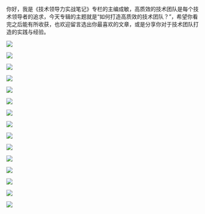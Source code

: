 你好，我是《技术领导力实战笔记》专栏的主编成敏，高质效的技术团队是每个技术领导者的追求，今天专辑的主题就是“如何打造高质效的技术团队？”，希望你看完之后能有所收获，也欢迎留言选出你最喜欢的文章，或是分享你对于技术团队打造的实践与经验。

[![](https://static001.geekbang.org/resource/image/d6/c3/d600e093a67eea0b0bf896829ac0aec3.jpg?wh=949*463)](https://time.geekbang.org/column/article/6870)

[![](https://static001.geekbang.org/resource/image/9e/6e/9e01d9df7ee2124efdd4929444ebc46e.jpg?wh=949*463)](https://time.geekbang.org/column/article/6915)

[![](https://static001.geekbang.org/resource/image/f1/1d/f100ba7d24c352310a4484e12036581d.jpg?wh=949*463)](https://time.geekbang.org/column/article/7032)

[![](https://static001.geekbang.org/resource/image/a6/f1/a6a7ff57d8fbf5b974259802dfe82df1.jpg?wh=949*463)](https://time.geekbang.org/column/article/7401)

[![](https://static001.geekbang.org/resource/image/b5/52/b59c78ebfbedc4222386ea0453b13b52.jpg?wh=949*463)](https://time.geekbang.org/column/article/8273)

[![](https://static001.geekbang.org/resource/image/aa/2e/aa5bf6eea7f94da2c419dabf7c2b102e.jpg?wh=949*463)](https://time.geekbang.org/column/article/8462)

[![](https://static001.geekbang.org/resource/image/dd/61/dd13e7b691fe9bf5ded172670c433561.jpg?wh=949*463)](https://time.geekbang.org/column/article/12810)

[![](https://static001.geekbang.org/resource/image/92/23/92ee582f1797e2d8b4a782ae93d4e123.jpg?wh=949*463)](https://time.geekbang.org/column/article/14399)

[![](https://static001.geekbang.org/resource/image/91/cf/91a648d898c4b46d78b18c4aa935e5cf.jpg?wh=949*463)](https://time.geekbang.org/column/article/15992)

[![](https://static001.geekbang.org/resource/image/b6/70/b65addb2d49a379402e880bd9b7d5070.jpg?wh=949*463)](https://time.geekbang.org/column/article/40487)

[![](https://static001.geekbang.org/resource/image/5f/c8/5ffd363444ccc97aa2d7ba4fe6cf48c8.jpg?wh=949*463)](https://time.geekbang.org/column/article/74493)

[![](https://static001.geekbang.org/resource/image/c0/28/c0adee5c24de2874e14836efcf2a5728.jpg?wh=949*463)](https://time.geekbang.org/column/article/78668)

[![](https://static001.geekbang.org/resource/image/5c/c7/5cf348342facb5098e8af28116dc96c7.jpg?wh=949*463)](https://time.geekbang.org/column/article/79202)

[![](https://static001.geekbang.org/resource/image/2c/e1/2c6a84d5c741f2f5e0ebdabaa60627e1.jpg?wh=949*463)](https://time.geekbang.org/column/article/6210)

[![](https://static001.geekbang.org/resource/image/29/53/29e1ea7fd91223fe7fa42f89470b4553.jpg?wh=949*463)](https://time.geekbang.org/column/article/10074)
